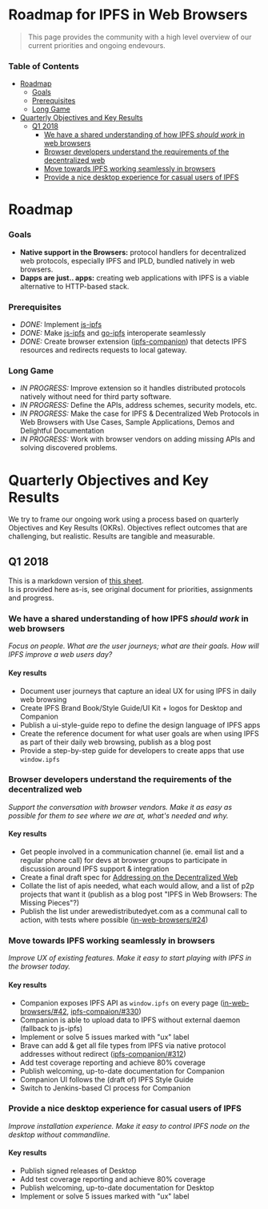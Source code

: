 # Roadmap for IPFS in Web Browsers

> This page provides the community with a high level overview of our current priorities and ongoing endevours.

### Table of Contents

* [Roadmap](#roadmap)
    * [Goals](#goals)
    * [Prerequisites](#prerequisites)
    * [Long Game](#long-game)
* [Quarterly Objectives and Key Results](#quarterly-objectives-and-key-results)
    * [Q1 2018](#q1-2018)
        * [We have a shared understanding of how IPFS <em>should work</em> in web browsers](#we-have-a-shared-understanding-of-how-ipfs-should-work-in-web-browsers)
        * [Browser developers understand the requirements of the decentralized web](#browser-developers-understand-the-requirements-of-the-decentralized-web)
        * [Move towards IPFS working seamlessly in browsers](#move-towards-ipfs-working-seamlessly-in-browsers)
        * [Provide a nice desktop experience for casual users of IPFS](#provide-a-nice-desktop-experience-for-casual-users-of-ipfs)

# Roadmap

### Goals
- **Native support in the Browsers:** protocol handlers for decentralized web protocols, especially IPFS and IPLD, bundled natively in web browsers.
- **Dapps are just.. apps:** creating web applications with IPFS is a viable alternative to HTTP-based stack.

### Prerequisites
- *DONE:* Implement [js-ipfs](https://github.com/ipfs/js-ipfs)
- *DONE:* Make [js-ipfs](https://github.com/ipfs/js-ipfs) and [go-ipfs](https://github.com/ipfs/go-ipfs) interoperate seamlessly
- *DONE:* Create browser extension ([ipfs-companion](https://github.com/ipfs-shipyard/ipfs-companion)) that detects IPFS resources and redirects requests to local gateway.

### Long Game
- *IN PROGRESS:* Improve extension so it handles distributed protocols natively without need for third party software.
- *IN PROGRESS:* Define the APIs, address schemes, security models, etc.
- *IN PROGRESS:* Make the case for IPFS & Decentralized Web Protocols in Web Browsers with Use Cases, Sample Applications, Demos and Delightful Documentation
- *IN PROGRESS:* Work with browser vendors on adding missing APIs and solving discovered problems.


# Quarterly Objectives and Key Results

We try to frame our ongoing work using a process based on quarterly Objectives and Key Results (OKRs).
Objectives reflect outcomes that are challenging, but realistic. Results are tangible and measurable.

## Q1 2018

This is a markdown version of [this sheet](https://docs.google.com/spreadsheets/d/1clB-W489rJpbOEs2Q7Q2Jf1WMXHQxXgccBcUJS9QTiI/edit#gid=1872064387).    
Is is provided here as-is, see original document for priorities, assignments and progress.

### We have a shared understanding of **how IPFS _should work_ in web browsers**

_Focus on people. What are the user journeys; what are their goals. How will IPFS improve a web users day?_

#### Key results

- Document user journeys that capture an ideal UX for using IPFS in daily web browsing
- Create IPFS Brand Book/Style Guide/UI Kit + logos for Desktop and Companion
- Publish a ui-style-guide repo to define the design language of IPFS apps
- Create the reference document for what user goals are when using IPFS as part of their daily web browsing, publish as a blog post
- Provide a step-by-step guide for developers to create apps that use `window.ipfs`


### Browser developers understand the **requirements of the decentralized web**

_Support the conversation with browser vendors. Make it as easy as possible for them to see where we are at, what's needed and why._

#### Key results

- Get people involved in a communication channel (ie. email list and a regular phone call) for devs at browser groups to participate in discussion around IPFS support & integration
- Create a final draft spec for [Addressing on the Decentralized Web](https://github.com/ipfs/specs/tree/master/dweb-addressing)
- Collate the list of apis needed, what each would allow, and a list of p2p projects that want it (publish as a blog post "IPFS in Web Browsers: The Missing Pieces"?)
- Publish the list under arewedistributedyet.com as a communal call to action, with tests where possible ([in-web-browsers/#24](https://github.com/ipfs/in-web-browsers/issues/24))


### Move towards IPFS **working seamlessly in browsers**

_Improve UX of existing features. Make it easy to start playing with IPFS in the browser today._

#### Key results

- Companion exposes IPFS API as `window.ipfs` on every page ([in-web-browsers/#42](https://github.com/ipfs/in-web-browsers/issues/42), [ipfs-compaion/#330](https://github.com/ipfs-shipyard/ipfs-companion/issues/330))
- Companion is able to upload data to IPFS without external daemon (fallback to js-ipfs)
- Implement or solve 5 issues marked with "ux" label
- Brave can add & get all file types from IPFS via native protocol addresses without redirect ([ipfs-companion/#312](https://github.com/ipfs/ipfs-companion/issues/312))
- Add test coverage reporting and achieve 80% coverage
- Publish welcoming, up-to-date documentation for Companion
- Companion UI follows the (draft of) IPFS Style Guide
- Switch to Jenkins-based CI process for Companion


### Provide a nice **desktop experience for casual users** of IPFS

_Improve installation experience. Make it easy to control IPFS node on the desktop without commandline._

#### Key results

- Publish signed releases of Desktop
- Add test coverage reporting and achieve 80% coverage
- Publish welcoming, up-to-date documentation for Desktop
- Implement or solve 5 issues marked with "ux" label


